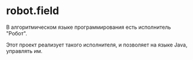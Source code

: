 # robot.field

В алгоритмическом языке программирования есть исполнитель "Робот".

Этот проект реализует такого исполнителя, и позволяет на языке Java, управлять им.
